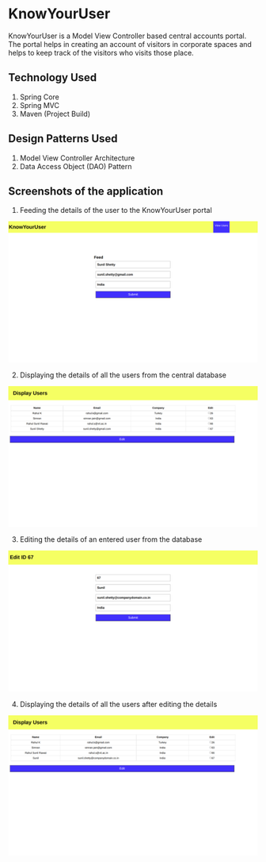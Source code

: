 # KnowYourUser

KnowYourUser is a Model View Controller based central accounts portal. The portal helps in creating an account of visitors in corporate spaces and helps to keep track of the visitors who visits those place.

## Technology Used

1. Spring Core
2. Spring MVC
3. Maven (Project Build)

## Design Patterns Used

1. Model View Controller Architecture
2. Data Access Object (DAO) Pattern

## Screenshots of the application

1. Feeding the details of the user to the KnowYourUser portal

!["Picture"](./Screenshots/KYU1.png)

2. Displaying the details of all the users from the central database

!["Picture"](./Screenshots/KYU2.png)

3. Editing the details of an entered user from the database

!["Picture"](./Screenshots/KYU3.png)

4. Displaying the details of all the users after editing the details

!["Picture"](./Screenshots/KYU4.png)
